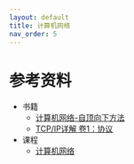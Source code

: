 ```yaml
---
layout: default
title: 计算机网络
nav_order: 5
---
```


# 参考资料

- 书籍
  - [计算机网络-自顶向下方法](https://book.douban.com/subject/30280001/)
  - [TCP/IP详解 卷1：协议](https://book.douban.com/subject/26825411/)
- 课程
  - [计算机网络](https://www.icourse163.org/course/HIT-154005?from=searchPage)

